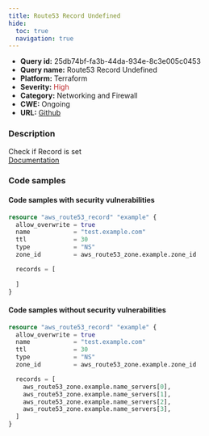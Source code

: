 ```yaml
---
title: Route53 Record Undefined
hide:
  toc: true
  navigation: true
---
```


-   **Query id:** 25db74bf-fa3b-44da-934e-8c3e005c0453
-   **Query name:** Route53 Record Undefined
-   **Platform:** Terraform
-   **Severity:** <span style="color:#bb2124">High</span>
-   **Category:** Networking and Firewall
-   **CWE:** Ongoing
-   **URL:** [Github](https://github.com/DataDog/kics/tree/master/assets/queries/terraform/aws/route53_record_undefined)

### Description
Check if Record is set<br>
[Documentation](https://registry.terraform.io/providers/hashicorp/aws/latest/docs/resources/route53_record)

### Code samples
#### Code samples with security vulnerabilities
```tf title="Positive test num. 1 - tf file" hl_lines="8"
resource "aws_route53_record" "example" {
  allow_overwrite = true
  name            = "test.example.com"
  ttl             = 30
  type            = "NS"
  zone_id         = aws_route53_zone.example.zone_id

  records = [
    
  ]
}
```


#### Code samples without security vulnerabilities
```tf title="Negative test num. 1 - tf file"
resource "aws_route53_record" "example" {
  allow_overwrite = true
  name            = "test.example.com"
  ttl             = 30
  type            = "NS"
  zone_id         = aws_route53_zone.example.zone_id

  records = [
    aws_route53_zone.example.name_servers[0],
    aws_route53_zone.example.name_servers[1],
    aws_route53_zone.example.name_servers[2],
    aws_route53_zone.example.name_servers[3],
  ]
}
```
